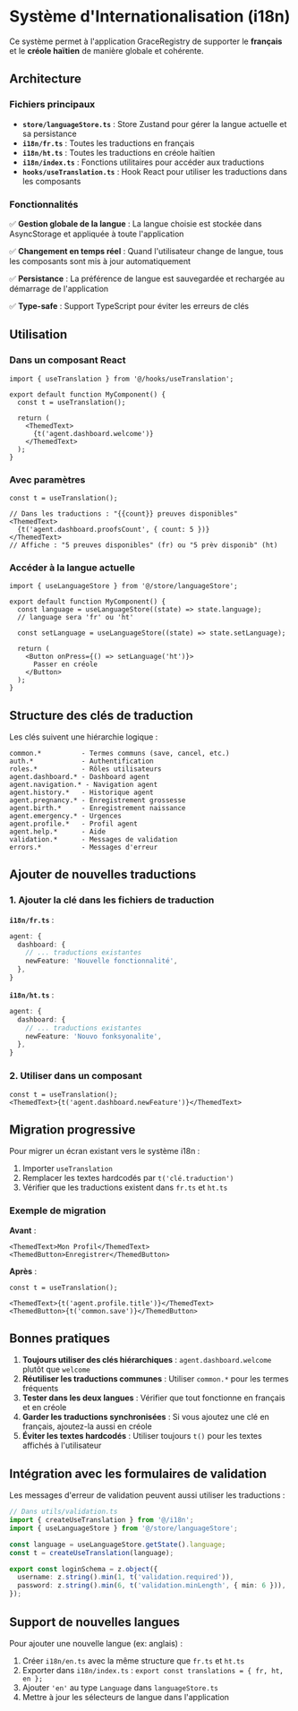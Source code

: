 # Système d'Internationalisation (i18n)

Ce système permet à l'application GraceRegistry de supporter le **français** et le **créole haïtien** de manière globale et cohérente.

## Architecture

### Fichiers principaux

- **`store/languageStore.ts`** : Store Zustand pour gérer la langue actuelle et sa persistance
- **`i18n/fr.ts`** : Toutes les traductions en français
- **`i18n/ht.ts`** : Toutes les traductions en créole haïtien
- **`i18n/index.ts`** : Fonctions utilitaires pour accéder aux traductions
- **`hooks/useTranslation.ts`** : Hook React pour utiliser les traductions dans les composants

### Fonctionnalités

✅ **Gestion globale de la langue** : La langue choisie est stockée dans AsyncStorage et appliquée à toute l'application

✅ **Changement en temps réel** : Quand l'utilisateur change de langue, tous les composants sont mis à jour automatiquement

✅ **Persistance** : La préférence de langue est sauvegardée et rechargée au démarrage de l'application

✅ **Type-safe** : Support TypeScript pour éviter les erreurs de clés

## Utilisation

### Dans un composant React

```tsx
import { useTranslation } from '@/hooks/useTranslation';

export default function MyComponent() {
  const t = useTranslation();
  
  return (
    <ThemedText>
      {t('agent.dashboard.welcome')}
    </ThemedText>
  );
}
```

### Avec paramètres

```tsx
const t = useTranslation();

// Dans les traductions : "{{count}} preuves disponibles"
<ThemedText>
  {t('agent.dashboard.proofsCount', { count: 5 })}
</ThemedText>
// Affiche : "5 preuves disponibles" (fr) ou "5 prèv disponib" (ht)
```

### Accéder à la langue actuelle

```tsx
import { useLanguageStore } from '@/store/languageStore';

export default function MyComponent() {
  const language = useLanguageStore((state) => state.language);
  // language sera 'fr' ou 'ht'
  
  const setLanguage = useLanguageStore((state) => state.setLanguage);
  
  return (
    <Button onPress={() => setLanguage('ht')}>
      Passer en créole
    </Button>
  );
}
```

## Structure des clés de traduction

Les clés suivent une hiérarchie logique :

```
common.*          - Termes communs (save, cancel, etc.)
auth.*            - Authentification
roles.*           - Rôles utilisateurs
agent.dashboard.* - Dashboard agent
agent.navigation.* - Navigation agent
agent.history.*   - Historique agent
agent.pregnancy.* - Enregistrement grossesse
agent.birth.*     - Enregistrement naissance
agent.emergency.* - Urgences
agent.profile.*   - Profil agent
agent.help.*      - Aide
validation.*      - Messages de validation
errors.*          - Messages d'erreur
```

## Ajouter de nouvelles traductions

### 1. Ajouter la clé dans les fichiers de traduction

**`i18n/fr.ts`** :
```typescript
agent: {
  dashboard: {
    // ... traductions existantes
    newFeature: 'Nouvelle fonctionnalité',
  },
}
```

**`i18n/ht.ts`** :
```typescript
agent: {
  dashboard: {
    // ... traductions existantes
    newFeature: 'Nouvo fonksyonalite',
  },
}
```

### 2. Utiliser dans un composant

```tsx
const t = useTranslation();
<ThemedText>{t('agent.dashboard.newFeature')}</ThemedText>
```

## Migration progressive

Pour migrer un écran existant vers le système i18n :

1. Importer `useTranslation`
2. Remplacer les textes hardcodés par `t('clé.traduction')`
3. Vérifier que les traductions existent dans `fr.ts` et `ht.ts`

### Exemple de migration

**Avant** :
```tsx
<ThemedText>Mon Profil</ThemedText>
<ThemedButton>Enregistrer</ThemedButton>
```

**Après** :
```tsx
const t = useTranslation();

<ThemedText>{t('agent.profile.title')}</ThemedText>
<ThemedButton>{t('common.save')}</ThemedButton>
```

## Bonnes pratiques

1. **Toujours utiliser des clés hiérarchiques** : `agent.dashboard.welcome` plutôt que `welcome`
2. **Réutiliser les traductions communes** : Utiliser `common.*` pour les termes fréquents
3. **Tester dans les deux langues** : Vérifier que tout fonctionne en français et en créole
4. **Garder les traductions synchronisées** : Si vous ajoutez une clé en français, ajoutez-la aussi en créole
5. **Éviter les textes hardcodés** : Utiliser toujours `t()` pour les textes affichés à l'utilisateur

## Intégration avec les formulaires de validation

Les messages d'erreur de validation peuvent aussi utiliser les traductions :

```typescript
// Dans utils/validation.ts
import { createUseTranslation } from '@/i18n';
import { useLanguageStore } from '@/store/languageStore';

const language = useLanguageStore.getState().language;
const t = createUseTranslation(language);

export const loginSchema = z.object({
  username: z.string().min(1, t('validation.required')),
  password: z.string().min(6, t('validation.minLength', { min: 6 })),
});
```

## Support de nouvelles langues

Pour ajouter une nouvelle langue (ex: anglais) :

1. Créer `i18n/en.ts` avec la même structure que `fr.ts` et `ht.ts`
2. Exporter dans `i18n/index.ts` : `export const translations = { fr, ht, en };`
3. Ajouter `'en'` au type `Language` dans `languageStore.ts`
4. Mettre à jour les sélecteurs de langue dans l'application

